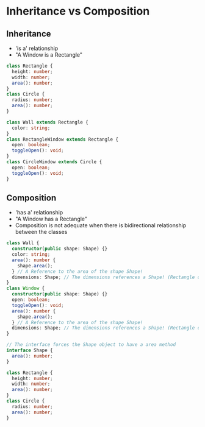 # Inheritance vs Composition

## Inheritance

- 'is a' relationship
- "A Window is a Rectangle"

```typescript
class Rectangle {
  height: number;
  width: number;
  area(): number;
}
class Circle {
  radius: number;
  area(): number;
}

class Wall extends Rectangle {
  color: string;
}
class RectangleWindow extends Rectangle {
  open: boolean;
  toggleOpen(): void;
}
class CircleWindow extends Circle {
  open: boolean;
  toggleOpen(): void;
}
```

## Composition

- 'has a' relationship
- "A Window has a Rectangle"
- Composition is not adequate when there is bidirectional relationship between the classes

```typescript
class Wall {
  constructor(public shape: Shape) {}
  color: string;
  area(): number {
    shape.area();
  } // A Reference to the area of the shape Shape!
  dimensions: Shape; // The dimensions references a Shape! (Rectangle or Circle)
}
class Window {
  constructor(public shape: Shape) {}
  open: boolean;
  toggleOpen(): void;
  area(): number {
    shape.area();
  } // A Reference to the area of the shape Shape!
  dimensions: Shape; // The dimensions references a Shape! (Rectangle or Circle)
}

// The interface forces the Shape object to have a area method
interface Shape {
  area(): number;
}

class Rectangle {
  height: number;
  width: number;
  area(): number;
}
class Circle {
  radius: number;
  area(): number;
}
```
